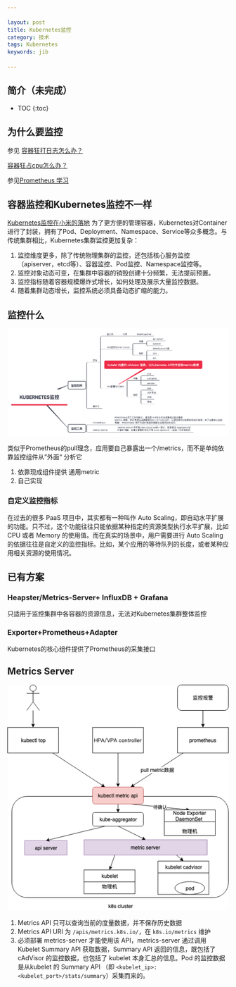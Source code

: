 ```yaml
---

layout: post
title: Kubernetes监控
category: 技术
tags: Kubernetes
keywords: jib

---
```


## 简介（未完成）

* TOC
{:toc}

## 为什么要监控

参见 [容器狂打日志怎么办？](http://qiankunli.github.io/2019/03/05/container_log.html)

[容器狂占cpu怎么办？](http://qiankunli.github.io/2019/03/06/container_cpu.html)

参见[Prometheus 学习](http://qiankunli.github.io/2019/03/07/prometheus_intro.html)

## 容器监控和Kubernetes监控不一样

[Kubernetes监控在小米的落地](https://mp.weixin.qq.com/s?__biz=MzA5OTAyNzQ2OA==&mid=2649701770&idx=1&sn=0da70746631327d83447fae182ab9b3d&chksm=889302e9bfe48bff7f8cd6ddbf788653e511bf5dd4fd13cef74421c188c1be34f8d54a14b6fe&mpshare=1&scene=23&srcid=#rd) 为了更方便的管理容器，Kubernetes对Container进行了封装，拥有了Pod、Deployment、Namespace、Service等众多概念。与传统集群相比，Kubernetes集群监控更加复杂：

1. 监控维度更多，除了传统物理集群的监控，还包括核心服务监控（apiserver，etcd等）、容器监控、Pod监控、Namespace监控等。
2. 监控对象动态可变，在集群中容器的销毁创建十分频繁，无法提前预置。
3. 监控指标随着容器规模爆炸式增长，如何处理及展示大量监控数据。
4. 随着集群动态增长，监控系统必须具备动态扩缩的能力。

## 监控什么

![](/public/upload/kubernetes/kubernetes_monitor.png)

类似于Prometheus的pull理念，应用要自己暴露出一个/metrics，而不是单纯依靠监控组件从”外面“ 分析它

1. 依靠现成组件提供 通用metric
2. 自己实现

### 自定义监控指标

在过去的很多 PaaS 项目中，其实都有一种叫作 Auto Scaling，即自动水平扩展的功能。只不过，这个功能往往只能依据某种指定的资源类型执行水平扩展，比如 CPU 或者 Memory 的使用值。而在真实的场景中，用户需要进行 Auto Scaling 的依据往往是自定义的监控指标。比如，某个应用的等待队列的长度，或者某种应用相关资源的使用情况。

## 已有方案

### Heapster/Metrics-Server+ InfluxDB + Grafana

只适用于监控集群中各容器的资源信息，无法对Kubernetes集群整体监控

### Exporter+Prometheus+Adapter

Kubernetes的核心组件提供了Prometheus的采集接口

## Metrics Server

![](/public/upload/kubernetes/kubernetes_metric_server.png)

1. Metrics API 只可以查询当前的度量数据，并不保存历史数据
2. Metrics API URI 为 `/apis/metrics.k8s.io/`，在 `k8s.io/metrics` 维护
3. 必须部署 metrics-server 才能使用该 API，metrics-server 通过调用 Kubelet Summary API 获取数据，Summary API 返回的信息，既包括了 cAdVisor 的监控数据，也包括了 kubelet 本身汇总的信息。Pod 的监控数据是从kubelet 的 Summary API （即 `<kubelet_ip>:<kubelet_port>/stats/summary`）采集而来的。




